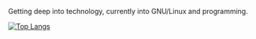 <img align="left" sr="https://orhun.dev/img/crow.png">

Getting deep into technology, currently into GNU/Linux and programming.

[![Top Langs](https://github-readme-stats.vercel.app/api/top-langs/?username=brendasantana04&layout=compact&theme=darcula)](https://github.com/anuraghazra/github-readme-stats)
